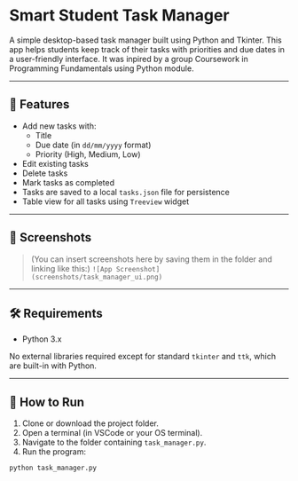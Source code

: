 # Smart Student Task Manager

A simple desktop-based task manager built using Python and Tkinter. This app helps students keep track of their tasks with priorities and due dates in a user-friendly interface.
It was inpired by a group Coursework in Programming Fundamentals using Python module.

---

## 🎯 Features

- Add new tasks with:
  - Title
  - Due date (in `dd/mm/yyyy` format)
  - Priority (High, Medium, Low)
- Edit existing tasks
- Delete tasks
- Mark tasks as completed
- Tasks are saved to a local `tasks.json` file for persistence
- Table view for all tasks using `Treeview` widget

---

## 📸 Screenshots

> (You can insert screenshots here by saving them in the folder and linking like this:)
> `![App Screenshot](screenshots/task_manager_ui.png)`

---

## 🛠️ Requirements

- Python 3.x

No external libraries required except for standard `tkinter` and `ttk`, which are built-in with Python.

---

## 🚀 How to Run

1. Clone or download the project folder.
2. Open a terminal (in VSCode or your OS terminal).
3. Navigate to the folder containing `task_manager.py`.
4. Run the program:

```bash
python task_manager.py
```
